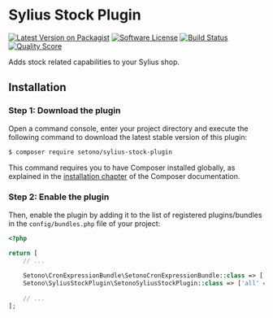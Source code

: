 # Sylius Stock Plugin

[![Latest Version on Packagist][ico-version]][link-packagist]
[![Software License][ico-license]](LICENSE)
[![Build Status][ico-travis]][link-travis]
[![Quality Score][ico-code-quality]][link-code-quality]

Adds stock related capabilities to your Sylius shop.

## Installation


### Step 1: Download the plugin

Open a command console, enter your project directory and execute the following command to download the latest stable version of this plugin:

```bash
$ composer require setono/sylius-stock-plugin
```

This command requires you to have Composer installed globally, as explained in the [installation chapter](https://getcomposer.org/doc/00-intro.md) of the Composer documentation.


### Step 2: Enable the plugin

Then, enable the plugin by adding it to the list of registered plugins/bundles
in the `config/bundles.php` file of your project:

```php
<?php

return [
    // ...
    
    Setono\CronExpressionBundle\SetonoCronExpressionBundle::class => ['all' => true],
    Setono\SyliusStockPlugin\SetonoSyliusStockPlugin::class => ['all' => true],
        
    // ...
];
```

[ico-version]: https://img.shields.io/packagist/v/setono/sylius-stock-plugin.svg?style=flat-square
[ico-license]: https://img.shields.io/badge/license-MIT-brightgreen.svg?style=flat-square
[ico-travis]: https://img.shields.io/travis/Setono/SyliusStockPlugin/master.svg?style=flat-square
[ico-code-quality]: https://img.shields.io/scrutinizer/g/Setono/SyliusStockPlugin.svg?style=flat-square

[link-packagist]: https://packagist.org/packages/setono/sylius-stock-plugin
[link-travis]: https://travis-ci.org/Setono/SyliusStockPlugin
[link-code-quality]: https://scrutinizer-ci.com/g/Setono/SyliusStockPlugin
